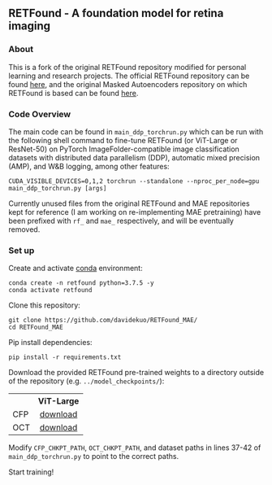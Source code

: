 ## RETFound - A foundation model for retina imaging

### About

This is a fork of the original RETFound repository modified for personal learning and research projects. The official RETFound repository can be found [here](https://github.com/rmaphoh/RETFound_MAE), and the original Masked Autoencoders repository on which RETFound is based can be found [here](https://github.com/facebookresearch/mae).

### Code Overview

The main code can be found in `main_ddp_torchrun.py` which can be run with the following shell command to fine-tune RETFound (or ViT-Large or ResNet-50) on PyTorch ImageFolder-compatible image classification datasets with distributed data parallelism (DDP), automatic mixed precision (AMP), and W&B logging, among other features: 
```
CUDA_VISIBLE_DEVICES=0,1,2 torchrun --standalone --nproc_per_node=gpu main_ddp_torchrun.py [args]
```

Currently unused files from the original RETFound and MAE repositories kept for reference (I am working on re-implementing MAE pretraining) have been prefixed with `rf_` and `mae_` respectively, and will be eventually removed. 

### Set up

Create and activate [conda](https://docs.conda.io/projects/miniconda/en/latest/index.html) environment:

```
conda create -n retfound python=3.7.5 -y
conda activate retfound
```

Clone this repository:
```
git clone https://github.com/davidekuo/RETFound_MAE/
cd RETFound_MAE
```

Pip install dependencies:
```
pip install -r requirements.txt
```

Download the provided RETFound pre-trained weights to a directory outside of the repository (e.g. `../model_checkpoints/`):

<table><tbody>
<!-- START TABLE -->
<!-- TABLE HEADER -->
<th valign="bottom"></th>
<th valign="bottom">ViT-Large</th>
<!-- TABLE BODY -->
<tr><td align="left">CFP</td>
<td align="center"><a href="https://drive.google.com/file/d/1l62zbWUFTlp214SvK6eMwPQZAzcwoeBE/view?usp=sharing">download</a></td>
</tr>
<!-- TABLE BODY -->
<tr><td align="left">OCT</td>
<td align="center"><a href="https://drive.google.com/file/d/1m6s7QYkjyjJDlpEuXm7Xp3PmjN-elfW2/view?usp=sharing">download</a></td>
</tr>
</tbody></table>

Modify `CFP_CHKPT_PATH`, `OCT_CHKPT_PATH`, and dataset paths in lines 37-42 of `main_ddp_torchrun.py` to point to the correct paths.

Start training!
